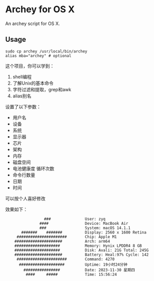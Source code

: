 # Archey for OS X
An archey script for OS X.

## Usage
```
sudo cp archey /usr/local/bin/archey
alias mba="archey" # optional
```

这个项目，你可以学到：
1. shell编程
2. 了解Unix的基本命令
3. 字符过滤和提取，grep和awk
4. alias别名

设置了以下参数：
- 用户名
- 设备
- 系统
- 显示器
- 芯片
- 架构
- 内存
- 磁盘空间
- 电池健康度 循环次数
- 命令行数量
- 日期
- 时间

可以按个人喜好修改

效果如下：

```shell
                 ###               User: zyq
               ####                Device: MacBook Air
               ###                 System: macOS 14.1.1
       #######    #######          Display: 2560 x 1600 Retina
     ######################        Chip: Apple M1
    #####################          Arch: arm64
    ####################           Memory: Hynix LPDDR4 8 GB
    ####################           Disk: Avali: 21G Total: 245G
    #####################          Battery: Heal:97% Cycle: 142
     ######################        Command: 4270
      ####################         Uptime: 19小时24分钟
        ################           Date: 2023-11-30 星期四
         ####     #####            Time: 15:56:24
```